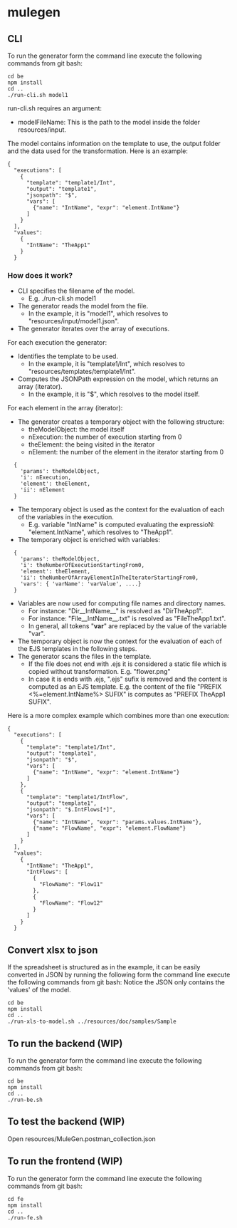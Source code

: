# mulegen

## CLI
To run the generator form the command line execute the following commands from git bash:
```
cd be
npm install
cd ..
./run-cli.sh model1
```

run-cli.sh requires an argument:
* modelFileName: This is the path to the model inside the folder resources/input.

The model contains information on the template to use, the output folder and the data used for the transformation.
Here is an example:
```
{
  "executions": [
    {
      "template": "template1/Int",
      "output": "template1",
      "jsonpath": "$",
      "vars": [
        {"name": "IntName", "expr": "element.IntName"}
      ]
    }
  ],
  "values": 
    {
      "IntName": "TheApp1"
    }
  }
```
### How does it work? 
* CLI specifies the filename of the model.
  * E.g. ./run-cli.sh model1
* The generator reads the model from the file.
  * In the example, it is "model1", which resolves to "resources/input/model1.json". 
* The generator iterates over the array of executions. 

For each execution the generator: 
* Identifies the template to be used. 
  * In the example, it is "template1/Int", which resolves to "resources/templates/template1/Int". 
* Computes the JSONPath expression on the model, which returns an array (iterator). 
  * In the example, it is "$", which resolves to the model itself. 

For each element in the array (iterator):
* The generator creates a temporary object with the following structure: 
  * theModelObject: the model itself
  * nExecution: the number of execution starting from 0
  * theElement: the being visited in the iterator
  * nElement: the number of the element in the iterator starting from 0
```
  {
    'params': theModelObject,
    'i': nExecution,
    'element': theElement,
    'ii': nElement
  }
```
* The temporary object is used as the context for the evaluation of each of the variables in the execution. 
  * E.g. variable "IntName" is computed evaluating  the expressioN: "element.IntName", which resolves to "TheApp1".
* The temporary object is enriched with variables: 
```
  {
    'params': theModelObject,
    'i': theNumberOfExecutionStartingFrom0,
    'element': theElement,
    'ii': theNumberOfArrayElementInTheIteratorStartingFrom0,
    'vars': { 'varName': 'varValue', ....}
  }
```
* Variables are now  used for computing file names and directory names. 
  * For instance: "Dir__IntName__" is resolved as "DirTheApp1". 
  * For instance: "File__IntName__.txt" is resolved as "FileTheApp1.txt". 
  * In general, all tokens "__var__" are replaced by the value of the variable "var".
* The temporary object is now the context for the evaluation of each of the EJS templates in the following steps. 
* The generator scans the files in the template. 
  * If the file does not end with .ejs it is considered a static file which is copied without transformation. E.g. "flower.png"
  * In case it is ends with .ejs, ".ejs" sufix is removed and the content is computed as an EJS template. E.g. the content of the file "PREFIX <%=element.IntName%> SUFIX" is computes as "PREFIX TheApp1 SUFIX".

Here is a more complex example which combines more than one execution:
```
{
  "executions": [
    {
      "template": "template1/Int",
      "output": "template1",
      "jsonpath": "$",
      "vars": [
        {"name": "IntName", "expr": "element.IntName"}
      ]
    },
    {
      "template": "template1/IntFlow",
      "output": "template1",
      "jsonpath": "$.IntFlows[*]",
      "vars": [
        {"name": "IntName", "expr": "params.values.IntName"},
        {"name": "FlowName", "expr": "element.FlowName"}
      ]
    }
  ],
  "values": 
    {
      "IntName": "TheApp1",
      "IntFlows": [
        {
          "FlowName": "Flow11"
        },
        {
          "FlowName": "Flow12"
        }
      ]
    }
  }
```

## Convert xlsx to json
If the spreadsheet is structured as in the example, it can be easily converted in JSON by running the following form the command line execute the following commands from git bash:
Notice the JSON only contains the 'values' of the model. 
```
cd be
npm install
cd ..
./run-xls-to-model.sh ../resources/doc/samples/Sample
```

## To run the backend (WIP)
To run the generator form the command line execute the following commands from git bash:
```
cd be
npm install
cd ..
./run-be.sh
```

## To test the backend (WIP)
Open resources/MuleGen.postman_collection.json

## To run the frontend (WIP)
To run the generator form the command line execute the following commands from git bash:
```
cd fe
npm install
cd ..
./run-fe.sh
```
